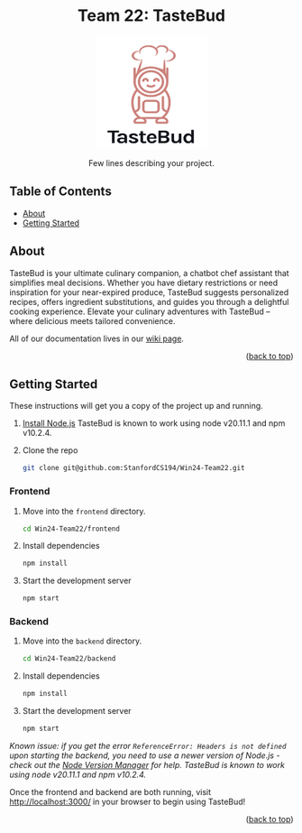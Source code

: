 <!--
# Steven G. Opferman | steven.g.opferman@gmail.com
# Adapted from:
#   https://github.com/othneildrew/Best-README-Template/
#   https://github.com/kylelobo/The-Documentation-Compendium/
-->
<h1 align="center">Team 22: TasteBud</h1>
<div id="top"></div>

<p align="center">
  <a href="" rel="noopener">
 <img width=200px height=200px src=".github/Screenshot 2024-01-23 at 23.47.07.png" alt="TasteBud"></a>
</p>

<p align="center">
Few lines describing your project.
<br>
</p>

## Table of Contents

- [About](#about)
- [Getting Started](#getting_started)

## About <a name="about"></a>

TasteBud is your ultimate culinary companion, a chatbot chef assistant that simplifies meal decisions. Whether you have dietary restrictions or need inspiration for your near-expired produce, TasteBud suggests personalized recipes, offers ingredient substitutions, and guides you through a delightful cooking experience. Elevate your culinary adventures with TasteBud – where delicious meets tailored convenience.

All of our documentation lives in our [wiki page](https://github.com/StanfordCS194/Win24-Team22/wiki).

<p align="right">(<a href="#top">back to top</a>)</p>

## Getting Started <a name="getting_started"></a>

These instructions will get you a copy of the project up and running.

1. [Install Node.js](https://nodejs.org/en/download) TasteBud is known to work using node v20.11.1 and npm v10.2.4.

1. Clone the repo

   ```sh
   git clone git@github.com:StanfordCS194/Win24-Team22.git
   ```

### Frontend

1. Move into the `frontend` directory.

    ```sh
    cd Win24-Team22/frontend
    ```

1. Install dependencies

   ```sh
   npm install
   ```

1. Start the development server

    ```sh
    npm start
    ```

### Backend

1. Move into the `backend` directory.

    ```sh
    cd Win24-Team22/backend
    ```

1. Install dependencies

   ```sh
   npm install
   ```

1. Start the development server

    ```sh
    npm start
    ```

_Known issue: if you get the error `ReferenceError: Headers is not defined` upon starting the backend, you need to use a newer version of Node.js - check out the [Node Version Manager](https://github.com/nvm-sh/nvm) for help. TasteBud is known to work using node v20.11.1 and npm v10.2.4._

Once the frontend and backend are both running, visit <http://localhost:3000/> in your browser to begin using TasteBud!

<p align="right">(<a href="#top">back to top</a>)</p>
